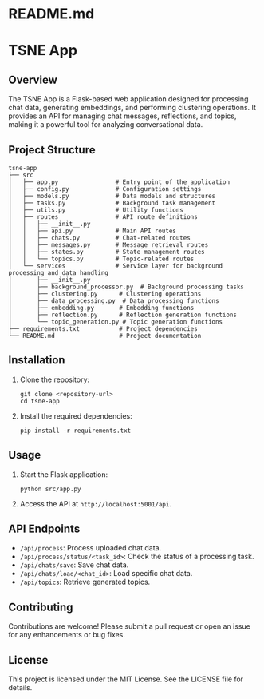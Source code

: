# README.md

# TSNE App

## Overview

The TSNE App is a Flask-based web application designed for processing chat data, generating embeddings, and performing clustering operations. It provides an API for managing chat messages, reflections, and topics, making it a powerful tool for analyzing conversational data.

## Project Structure

```
tsne-app
├── src
│   ├── app.py                # Entry point of the application
│   ├── config.py             # Configuration settings
│   ├── models.py             # Data models and structures
│   ├── tasks.py              # Background task management
│   ├── utils.py              # Utility functions
│   ├── routes                # API route definitions
│   │   ├── __init__.py
│   │   ├── api.py            # Main API routes
│   │   ├── chats.py          # Chat-related routes
│   │   ├── messages.py       # Message retrieval routes
│   │   ├── states.py         # State management routes
│   │   └── topics.py         # Topic-related routes
│   └── services              # Service layer for background processing and data handling
│       ├── __init__.py
│       ├── background_processor.py  # Background processing tasks
│       ├── clustering.py      # Clustering operations
│       ├── data_processing.py  # Data processing functions
│       ├── embedding.py       # Embedding functions
│       ├── reflection.py      # Reflection generation functions
│       └── topic_generation.py # Topic generation functions
├── requirements.txt           # Project dependencies
└── README.md                  # Project documentation
```

## Installation

1. Clone the repository:
   ```
   git clone <repository-url>
   cd tsne-app
   ```

2. Install the required dependencies:
   ```
   pip install -r requirements.txt
   ```

## Usage

1. Start the Flask application:
   ```
   python src/app.py
   ```

2. Access the API at `http://localhost:5001/api`.

## API Endpoints

- `/api/process`: Process uploaded chat data.
- `/api/process/status/<task_id>`: Check the status of a processing task.
- `/api/chats/save`: Save chat data.
- `/api/chats/load/<chat_id>`: Load specific chat data.
- `/api/topics`: Retrieve generated topics.

## Contributing

Contributions are welcome! Please submit a pull request or open an issue for any enhancements or bug fixes.

## License

This project is licensed under the MIT License. See the LICENSE file for details.